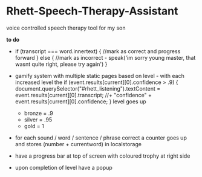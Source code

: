# Rhett-Speech-Therapy-Assistant

voice controlled speech therapy tool for my son

<!-- prettier-ignore-start -->
 **to do**
- if (transcript === word.innertext)
        {
            //mark as correct and progress forward
        }
else
        {
            //mark as incorrect - speak('im sorry young master, that wasnt quite right, please try again')
        }
- gamify system with multiple static pages based on level - with each increased level the
                    if (event.results[current][0].confidence > .9) {
                            document.querySelector("#rhett_listening").textContent = event.results[current][0].transcript;
                            //+ "confidence" + event.results[current][0].confidence;
                        }
            level goes up
    - bronze = .9
    - silver = .95
    - gold = 1
- for each sound / word / sentence / phrase correct a counter goes up and stores (number + currentword) in localstorage

- have a progress bar at top of screen with coloured trophy at right side
- upon completion of level have a popup


<!-- prettier-ignore-end -->
